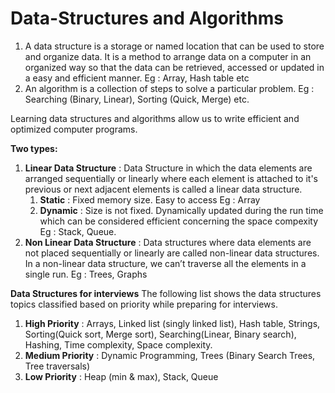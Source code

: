 # Data-Structures and Algorithms
  1) A data structure is a storage or named location that can be used to store and organize data. It is a method to arrange data on a computer in an organized way so that the data can be retrieved, accessed or updated in a easy and efficient manner. Eg : Array, Hash table etc
  2) An algorithm is a collection of steps to solve a particular problem. Eg : Searching (Binary, Linear), Sorting (Quick, Merge) etc.
  
  Learning data structures and algorithms allow us to write efficient and optimized computer programs.
  
  **Two types:**
  1) **Linear Data Structure** : Data Structure in which the data elements are arranged sequentially or linearly where each element is attached to it's previous or next adjacent elements is called a linear data structure.
       1) **Static** : Fixed memory size. Easy to access Eg : Array
       2) **Dynamic** : Size is not fixed. Dynamically updated during the run time which can be considered efficient concerning the space compexity Eg : Stack, Queue.
  3) **Non Linear Data Structure** : Data structures where data elements are not placed sequentially or linearly are called non-linear data structures. In a non-linear data structure, we can’t traverse all the elements in a single run. Eg : Trees, Graphs

**Data Structures for interviews**
The following list shows the data structures topics classified based on priority while preparing for interviews.
  1) **High Priority** : Arrays, Linked list (singly linked list), Hash table, Strings, Sorting(Quick sort, Merge sort), Searching(Linear, Binary search), Hashing, Time complexity, Space complexity.
  2) **Medium Priority** : Dynamic Programming, Trees (Binary Search Trees, Tree traversals)
  3) **Low Priority**  : Heap (min & max), Stack, Queue


